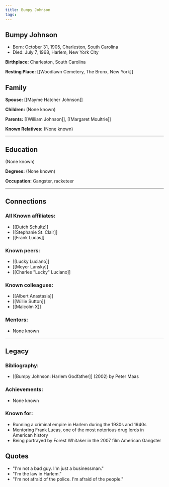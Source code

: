 ```yaml
---
title: Bumpy Johnson
tags:
---
```

## Bumpy Johnson

* Born: October 31, 1905, Charleston, South Carolina
* Died: July 7, 1968, Harlem, New York City

**Birthplace:** Charleston, South Carolina

**Resting Place:** [[Woodlawn Cemetery, The Bronx, New York]]

## Family

**Spouse:** [[Mayme Hatcher Johnson]]

**Children:** (None known)

**Parents:** [[William Johnson]], [[Margaret Moultrie]]

**Known Relatives:** (None known)

___
## Education

(None known)

**Degrees:** (None known)

**Occupation:** Gangster, racketeer

___
## Connections

### All Known affiliates:
* [[Dutch Schultz]]
* [[Stephanie St. Clair]]
* [[Frank Lucas]]

### Known peers: 
* [[Lucky Luciano]]
* [[Meyer Lansky]]
* [[Charles "Lucky" Luciano]]

### Known colleagues:
* [[Albert Anastasia]]
* [[Willie Sutton]]
* [[Malcolm X]]

### Mentors: 
* None known

___
## Legacy

### Bibliography:
* [[Bumpy Johnson: Harlem Godfather]] (2002) by Peter Maas

### Achievements:
* None known

### Known for:
* Running a criminal empire in Harlem during the 1930s and 1940s
* Mentoring Frank Lucas, one of the most notorious drug lords in American history
* Being portrayed by Forest Whitaker in the 2007 film American Gangster

## Quotes

* "I'm not a bad guy. I'm just a businessman."
* "I'm the law in Harlem."
* "I'm not afraid of the police. I'm afraid of the people."

